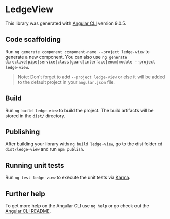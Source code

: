 # LedgeView

This library was generated with [Angular CLI](https://github.com/angular/angular-cli) version 9.0.5.

## Code scaffolding

Run `ng generate component component-name --project ledge-view` to generate a new component. You can also use `ng generate directive|pipe|service|class|guard|interface|enum|module --project ledge-view`.

> Note: Don't forget to add `--project ledge-view` or else it will be added to the default project in your `angular.json` file.

## Build

Run `ng build ledge-view` to build the project. The build artifacts will be stored in the `dist/` directory.

## Publishing

After building your library with `ng build ledge-view`, go to the dist folder `cd dist/ledge-view` and run `npm publish`.

## Running unit tests

Run `ng test ledge-view` to execute the unit tests via [Karma](https://karma-runner.github.io).

## Further help

To get more help on the Angular CLI use `ng help` or go check out the [Angular CLI README](https://github.com/angular/angular-cli/blob/master/README.md).
